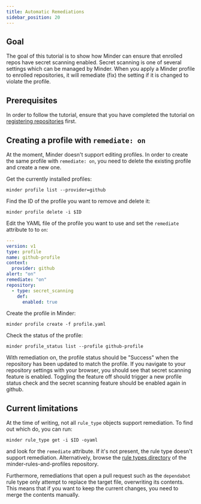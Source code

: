 ```yaml
---
title: Automatic Remediations
sidebar_position: 20
---
```


## Goal

The goal of this tutorial is to show how Minder can ensure
that enrolled repos have secret scanning enabled.  Secret scanning is
one of several settings which can be managed by Minder.  When you
apply a Minder profile to enrolled repositories, it will remediate (fix)
the setting if it is changed to violate the profile.

## Prerequisites

In order to follow the tutorial, ensure that you have completed the tutorial on
[registering repositories](register_repo_create_profile.md) first.

## Creating a profile with `remediate: on`

At the moment, Minder doesn't support editing profiles. In order to create the
same profile with `remediate: on`, you need to delete the existing profile and create
a new one.

Get the currently installed profiles:
```shell
minder profile list --provider=github
```

Find the ID of the profile you want to remove and delete it:
```shell
minder profile delete -i $ID
```

Edit the YAML file of the profile you want to use and set the `remediate` attribute to
to `on`:
```yaml
---
version: v1
type: profile
name: github-profile
context:
  provider: github
alert: "on"
remediate: "on"
repository:
  - type: secret_scanning
    def:
      enabled: true
```

Create the profile in Minder:
```
minder profile create -f profile.yaml
```

Check the status of the profile:
```
minder profile_status list --profile github-profile
```

With remediation on, the profile status should be "Success" when the repository has been updated to match the profile.
If you navigate to your repository settings with your browser, you should see that secret scanning
feature is enabled. Toggling the feature off should trigger a new profile status check and the
secret scanning feature should be enabled again in github.

## Current limitations
At the time of writing, not all `rule_type` objects support remediation. To find out which
do, you can run:
```shell
minder rule_type get -i $ID -oyaml
```
and look for the `remediate` attribute. If it's not present, the rule type doesn't support
remediation. Alternatively, browse the [rule types directory](https://github.com/stacklok/minder-rules-and-profiles/tree/main/rule-types/github)
of the minder-rules-and-profiles repository.

Furthermore, remediations that open a pull request such as the `dependabot` rule type only attempt
to replace the target file, overwriting its contents. This means that if you want to keep the current
changes, you need to merge the contents manually.
